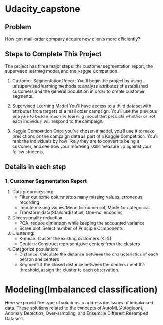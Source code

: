 # Udacity_capstone

## Problem

How can mail-order company acquire new clients more efficiently?

## Steps to Complete This Project
The project has three major steps: the customer segmentation report, the supervised learning model, and the Kaggle Competition.

1. Customer Segmentation Report
You'll begin the project by using unsupervised learning methods to analyze attributes of established customers and the general population in order to create customer segments.

2. Supervised Learning Model
You'll have access to a third dataset with attributes from targets of a mail order campaign. You'll use the previous analysis to build a machine learning model that predicts whether or not each individual will respond to the campaign.

3. Kaggle Competition
Once you've chosen a model, you'll use it to make predictions on the campaign data as part of a Kaggle Competition. You'll rank the individuals by how likely they are to convert to being a customer, and see how your modeling skills measure up against your fellow students.

## Details in each step

### 1. Customer Segmentation Report

1. Data preprocessing: 
    * Filter out some columns(too many missing values, erroneous recording
    * Impute missing values(Mean for numerical, Mode for categorical
    * Transform data(Standardization, One-hot encoding
2. Dimensionality reduction
    * PCA: reduce dimension while keeping the accounted variance
    * Scree plot: Select number of Principle Components
3. Clustering:
    * K-mean: Cluster the existing customers.(K=5)
    * Centers: Construct representative centers from the clusters
4. Categorize population:
    * Distance: Calculate the distance between the characteristics of each person and centers
    * Segment: If the closed distance between the centers meet the threshold, assign the cluster to each observation.

# Modeling(Imbalanced classification)

Here we provid five type of solutions to address the issues of imbalanced data.
These solutions related to the concepts of AutoML(Autogluon), Anomaly Detection, Over-sampling, and Ensemble Different Resampled Datasets.

## 
